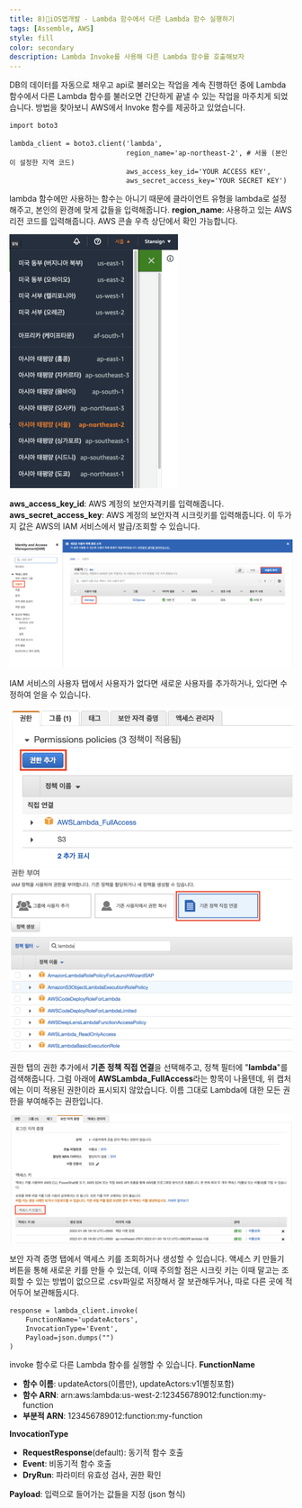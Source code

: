 ```yaml
---
title: 8)📱iOS앱개발 - Lambda 함수에서 다른 Lambda 함수 실행하기
tags: [Assemble, AWS]
style: fill
color: secondary
description: Lambda Invoke를 사용해 다른 Lambda 함수를 호출해보자
---
```


DB의 데이터를 자동으로 채우고 api로 불러오는 작업을 계속 진행하던 중에 Lambda 함수에서 다른 Lambda 함수를 불러오면 간단하게 끝낼 수 있는 작업을 마주치게 되었습니다. 방법을 찾아보니 AWS에서 Invoke 함수를 제공하고 있었습니다.

```
import boto3

lambda_client = boto3.client('lambda',
                             region_name='ap-northeast-2', # 서울 (본인이 설정한 지역 코드)
                             aws_access_key_id='YOUR ACCESS KEY',
                             aws_secret_access_key='YOUR SECRET KEY') 
```

lambda 함수에만 사용하는 함수는 아니기 때문에 클라이언트 유형을 lambda로 설정해주고, 본인의 환경에 맞게 값들을 입력해줍니다.
**region_name**: 사용하고 있는 AWS 리전 코드를 입력해줍니다. AWS 콘솔 우측 상단에서 확인 가능합니다.

<img src="https://github.com/StanSign/StanSign.github.io/blob/main/_posts/Assemble/220130_08/cap01.png?raw=true" alt="server" width="300">

**aws_access_key_id**: AWS 계정의 보안자격키를 입력해줍니다.
**aws_secret_access_key**: AWS 계정의 보안자격 시크릿키를 입력해줍니다.
이 두가지 값은 AWS의 IAM 서비스에서 발급/조회할 수 있습니다.

<img src="https://github.com/StanSign/StanSign.github.io/blob/main/_posts/Assemble/220130_08/cap02.png?raw=true" alt="IAM" width="550">

IAM 서비스의 사용자 탭에서 사용자가 없다면 새로운 사용자를 추가하거나, 있다면 수정하여 얻을 수 있습니다.

<img src="https://github.com/StanSign/StanSign.github.io/blob/main/_posts/Assemble/220130_08/cap03.png?raw=true" alt="add auth" width="550">
<img src="https://github.com/StanSign/StanSign.github.io/blob/main/_posts/Assemble/220130_08/cap04.png?raw=true" alt="add auth2" width="550">

권한 탭의 권한 추가에서 **기존 정책 직접 연결**을 선택해주고, 정책 필터에 "**lambda**"를 검색해줍니다. 그럼 아래에 **AWSLambda_FullAccess**라는 항목이 나올텐데, 위 캡처에는 이미 적용된 권한이라 표시되지 않았습니다. 이름 그대로 Lambda에 대한 모든 권한을 부여해주는 권한입니다. 

<img src="https://github.com/StanSign/StanSign.github.io/blob/main/_posts/Assemble/220130_08/cap05.png?raw=true" alt="key" width="550">

보안 자격 증명 탭에서 액세스 키를 조회하거나 생성할 수 있습니다. 액세스 키 만들기 버튼을 통해 새로운 키를 만들 수 있는데, 이때 주의할 점은 시크릿 키는 이때 말고는 조회할 수 있는 방법이 없으므로 .csv파일로 저장해서 잘 보관해두거나, 따로 다른 곳에 적어두어 보관해둡시다. 

~~~
response = lambda_client.invoke(
    FunctionName='updateActors', 
    InvocationType='Event', 
    Payload=json.dumps("")
)
~~~
invoke 함수로 다른 Lambda 함수를 실행할 수 있습니다. 
**FunctionName**
* **함수 이름**: updateActors(이름만), updateActors:v1(별칭포함)
* **함수 ARN**: arn:aws:lambda:us-west-2:123456789012:function:my-function
* **부분적 ARN**: 123456789012:function:my-function

**InvocationType**
* **RequestResponse**(default): 동기적 함수 호출
* **Event**: 비동기적 함수 호출
* **DryRun**: 파라미터 유효성 검사, 권한 확인
  
**Payload**: 입력으로 들어가는 값들을 지정 (json 형식)